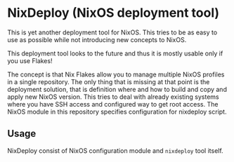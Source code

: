 # NixDeploy (NixOS deployment tool)

This is yet another deployment tool for NixOS. This tries to be as easy to use
as possible while not introducing new concepts to NixOS.

This deployment tool looks to the future and thus it is mostly usable only if
you use Flakes!

The concept is that Nix Flakes allow you to manage multiple NixOS profiles in a
single repository. The only thing that is missing at that point is the
deployment solution, that is definition where and how to build and copy and
apply new NixOS version. This tries to deal with already existing systems where
you have SSH access and configured way to get root access. The NixOS module in
this repository specifies configuration for nixdeploy script.

## Usage

NixDeploy consist of NixOS configuration module and `nixdeploy` tool itself.
